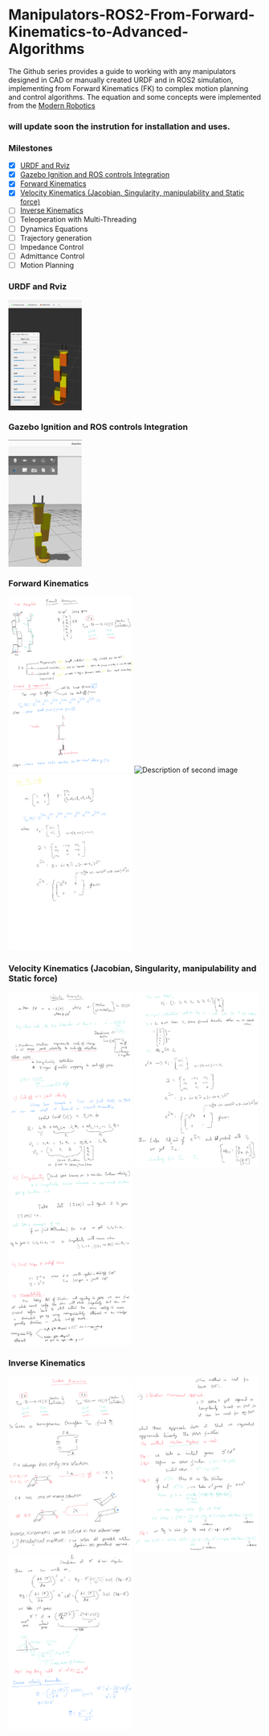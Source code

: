 # Manipulators-ROS2-From-Forward-Kinematics-to-Advanced-Algorithms
The Github series provides a guide to working with any manipulators designed in CAD or manually created URDF and in ROS2 simulation, implementing from Forward Kinematics (FK) to complex motion planning and control algorithms. The equation and some concepts were implemented from the <a href="https://hades.mech.northwestern.edu/index.php/Modern_Robotics"> Modern Robotics </a>

### will update soon the instrution for installation and uses.

### Milestones

- [x] [URDF and Rviz](#urdf-and-rviz)  
- [x] [Gazebo Ignition and ROS controls Integration](#gazebo)
- [x] [Forward Kinematics](#FK)
- [x] [Velocity Kinematics (Jacobian, Singularity, manipulability and Static force)](#vk)
- [ ] [Inverse Kinematics](#IK)
- [ ] Teleoperation with Multi-Threading
- [ ] Dynamics Equations
- [ ] Trajectory generation
- [ ] Impedance Control
- [ ] Admittance Control
- [ ] Motion Planning

<a name="urdf-and-rviz"></a>  
### URDF and Rviz

<div style="display: flex; justify-content: space-between;">
  <img src="assets/image.png" alt="Description of first image" width="29%">
  
</div>

<a name="gazebo"></a>  
### Gazebo Ignition and ROS controls Integration

<div style="display: flex; justify-content: space-between;">
  
  <img src="assets/gazebo.png" alt="Description of second image" width="29%">
</div>

<a name="fk"></a>  
### Forward Kinematics
<img src="assets/fk1.jpg" alt="Description of second image" width="49%">
<img src="assets/fk2.jpg" alt="Description of second image" width="49%">
<img src="assets/fk3.jpg" alt="Description of second image" width="49%">

<a name="vk"></a>  
### Velocity Kinematics (Jacobian, Singularity, manipulability and Static force)

<img src="assets/vk1.jpg" alt="Description of second image" width="49%">
<img src="assets/vk2.jpg" alt="Description of second image" width="49%">
<img src="assets/vk3.jpg" alt="Description of second image" width="49%">


<a name="ik"></a>  
### Inverse Kinematics

<img src="assets/ik1.jpg" alt="Description of second image" width="49%">
<img src="assets/ik2.jpg" alt="Description of second image" width="49%">
<img src="assets/ik3.jpg" alt="Description of second image" width="49%">
